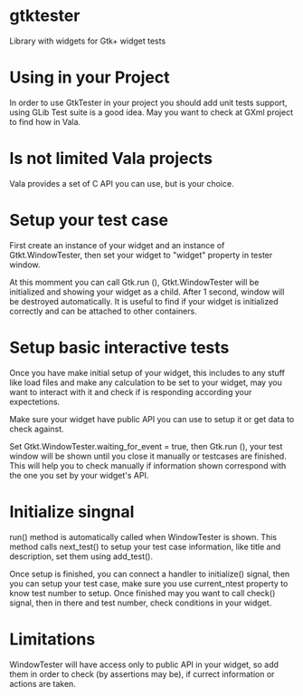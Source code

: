 # gtktester
Library with widgets for Gtk+ widget tests

# Using in your Project
In order to use GtkTester in your project you should add unit tests support, using GLib Test suite is a good idea. May you want to check at GXml project to find how in Vala.

# Is not limited Vala projects
Vala provides a set of C API you can use, but is your choice.

# Setup your test case
First create an instance of your widget and an instance of Gtkt.WindowTester, then set your widget to "widget" property in tester window.

At this momment you can call Gtk.run (), Gtkt.WindowTester will be initialized and showing your widget as a child. After 1 second, window will be destroyed automatically. It is useful to find if your widget is initialized correctly and can be attached to other containers.

# Setup basic interactive tests

Once you have make initial setup of your widget, this includes to any stuff like load files and make any calculation to be set to your widget, may you want to interact with it and check if is responding according your expectetions.

Make sure your widget have public API you can use to setup it or get data to check against.

Set Gtkt.WindowTester.waiting_for_event = true, then Gtk.run (), your test window will be shown until you close it manually or testcases are finished. This will help you to check manually if information shown correspond with the one you set by your widget's API.

# Initialize singnal

run() method is automatically called when WindowTester is shown. This method calls next_test() to setup your test case information, like title and description, set them using add_test().

Once setup is finished, you can connect a handler to initialize() signal, then you can setup your test case, make sure you use current_ntest property to know test number to setup. Once finished may you want to call check() signal, then in there and test number, check conditions in your widget.

# Limitations
WindowTester will have access only to public API in your widget, so add them in order to check (by assertions may be), if currect information or actions are taken.
